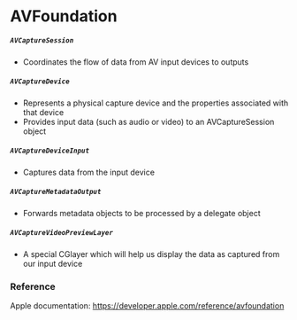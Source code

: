 # AVFoundation

##### `AVCaptureSession`
- Coordinates the flow of data from AV input devices to outputs

##### `AVCaptureDevice`
- Represents a physical capture device and the properties associated with that device
- Provides input data (such as audio or video) to an AVCaptureSession object

##### `AVCaptureDeviceInput`
- Captures data from the input device

##### `AVCaptureMetadataOutput`
- Forwards metadata objects to be processed by a delegate object

##### `AVCaptureVideoPreviewLayer`
- A special CGlayer which will help us display the data as captured from our input device

### Reference
Apple documentation: https://developer.apple.com/reference/avfoundation

